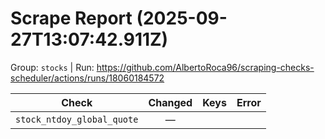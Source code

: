 # Scrape Report (2025-09-27T13:07:42.911Z)

Group: `stocks`  |  Run: https://github.com/AlbertoRoca96/scraping-checks-scheduler/actions/runs/18060184572

| Check | Changed | Keys | Error |
|---|:---:|:--|:--|
| `stock_ntdoy_global_quote` | — |  |  |
